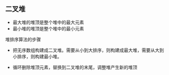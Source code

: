 ## 二叉堆

- 最大堆的堆顶是整个堆中的最大元素
- 最小堆的堆顶是整个堆中的最小元素

堆排序算法的步骤

- 把无序数组构建成二叉堆。需要从小到大排序，则构建成最大堆，需要从大到小排序，则构建最小堆。

- 循环删除堆顶元素，替换到二叉堆的末尾，调整堆产生新的堆顶
